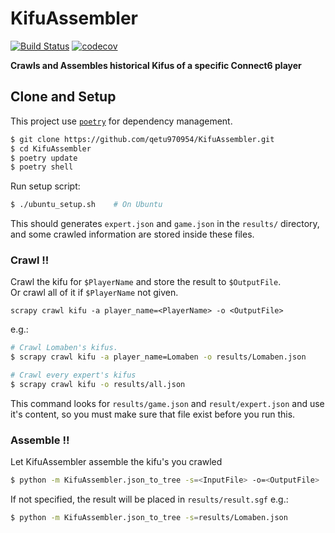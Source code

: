 # KifuAssembler

[![Build Status](https://travis-ci.com/qetu970954/KifuAssembler.svg?branch=master)](https://travis-ci.com/qetu970954/KifuAssembler)   [![codecov](https://codecov.io/gh/qetu970954/KifuAssembler/branch/master/graph/badge.svg)](https://codecov.io/gh/qetu970954/KifuAssembler)





**Crawls and Assembles historical Kifus of a specific Connect6 player**


## Clone and Setup 
This project use [`poetry`](https://python-poetry.org/docs/managing-environments/) for dependency management.

```bash
$ git clone https://github.com/qetu970954/KifuAssembler.git
$ cd KifuAssembler
$ poetry update
$ poetry shell
```

Run setup script:
```bash
$ ./ubuntu_setup.sh    # On Ubuntu
```
This should generates `expert.json` and `game.json` in the `results/` directory,
and some crawled information are stored inside these files.

### Crawl !!
Crawl the kifu for `$PlayerName` and store the result to `$OutputFile`.\
Or crawl all of it if `$PlayerName` not given.

`scrapy crawl kifu -a player_name=<PlayerName> -o <OutputFile>`

e.g.:
```bash
# Crawl Lomaben's kifus.
$ scrapy crawl kifu -a player_name=Lomaben -o results/Lomaben.json

# Crawl every expert's kifus
$ scrapy crawl kifu -o results/all.json 
```
This command looks for `results/game.json` and `result/expert.json` and use it's content, so you must make sure that file exist before you run this.


### Assemble !!

Let KifuAssembler assemble the kifu's you crawled
```bash
$ python -m KifuAssembler.json_to_tree -s=<InputFile> -o=<OutputFile>
```
If not specified, the result will be placed in `results/result.sgf`
e.g.:
```bash
$ python -m KifuAssembler.json_to_tree -s=results/Lomaben.json
```
